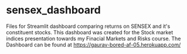 # sensex_dashboard
Files for Streamlit dashboard comparing returns on SENSEX and it's constituent stocks. 
This dashboard was created for the Stock market indices presentation towards my Finacial Markets and Risks course.
The Dashboard can be found at https://gaurav-bored-af-05.herokuapp.com/
